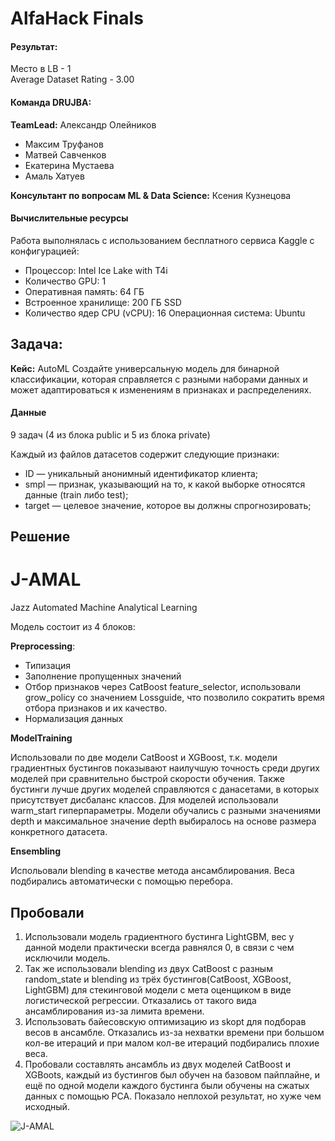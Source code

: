 # AlfaHack Finals

#### Результат:
Место в LB - 1 \
Average Dataset Rating - 3.00

#### Команда DRUJBA:
**TeamLead:** Александр Олейников
- Максим Труфанов
- Матвей Савченков
- Екатерина Мустаева
- Амаль Хатуев

**Консультант по вопросам ML & Data Science:** Ксения Кузнецова

#### Вычислительные ресурсы
Работа выполнялась с использованием бесплатного сервиса Kaggle с конфигурацией:
- Процессор: Intel Ice Lake with T4i
- Количество GPU: 1
- Оперативная память: 64 ГБ
- Встроенное хранилище: 200 ГБ SSD
- Количество ядер CPU (vCPU): 16
 Операционная система: Ubuntu

## Задача:
**Кейс:** AutoML
Создайте универсальную модель для бинарной классификации, которая справляется с разными наборами данных и может адаптироваться к изменениям в признаках и распределениях.

#### Данные
9 задач (4 из блока public и 5 из блока private)

Каждый из файлов датасетов содержит следующие признаки:
- ID — уникальный анонимный идентификатор клиента;
- smpl — признак, указывающий на то, к какой выборке относятся данные (train либо test);
- target — целевое значение, которое вы должны спрогнозировать;

## Решение

# J-AMAL
Jazz Automated Machine Analytical Learning

Модель состоит из 4 блоков:

**Preprocessing**:
- Типизация
- Заполнение пропущенных значений
- Отбор признаков через CatBoost feature_selector, использовали grow_policy со значением Lossguide, что позволило сократить время отбора признаков и их качество.
- Нормализация данных

**ModelTraining**

Использовали по две модели CatBoost и XGBoost, т.к. модели градиентных бустингов показывают наилучшую точность среди других моделей при сравнительно быстрой скорости обучения. Также бустинги лучше других моделей справляются с данасетами, в которых присутствует дисбаланс классов. Для моделей использовали warm_start гиперпараметры. Модели обучались с разными значениями depth и максимальное значение depth выбиралось на основе размера конкретного датасета. 

**Ensembling**

Испольовали blending в качестве метода ансамблирования. Веса подбирались автоматически с помощью перебора. 


## Пробовали 
1. Использовали модель градиентного бустинга LightGBM, вес у данной модели практически всегда равнялся 0, в связи с чем исключили модель.
2. Так же использовали blending из двух CatBoost с разным random_state и blending из трёх бустингов(CatBoost, XGBoost, LightGBM) для стекинговой модели с мета оценщиком в виде логистической регрессии. Отказались от такого вида ансамблирования из-за лимита времени.
3. Использовать байесовскую оптимизацию из skopt для подборав весов в ансамбле. Отказались из-за нехватки времени при большом кол-ве итераций и при малом кол-ве итераций подбирались плохие веса.
4. Пробовали составлять ансамбль из двух моделей CatBoost и XGBoots, каждый из бустингов был обучен на базовом пайплайне, и ещё по одной модели каждого бустинга были обучены на сжатых данных с помощью PCA. Показало неплохой результат, но хуже чем исходный.

![J-AMAL](https://github.com/user-attachments/assets/d3456271-49c5-4a75-ac4e-a81a9ac14e8f)

